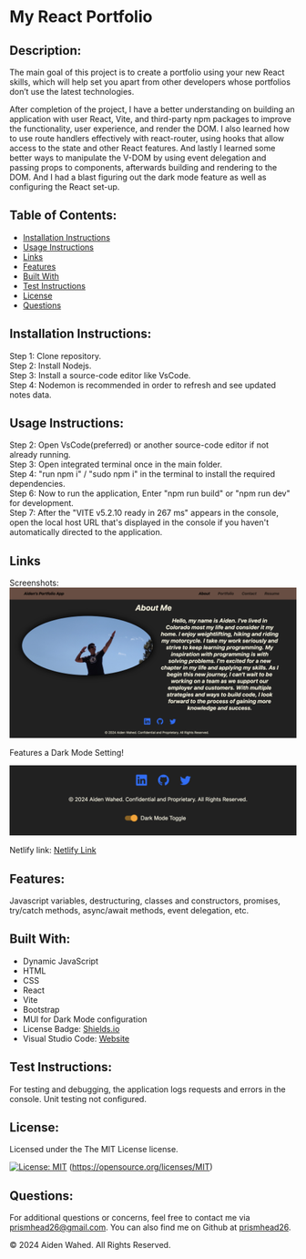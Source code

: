 # My React Portfolio

## Description:
The main goal of this project is to create a portfolio using your new React skills, which will help set you apart from other developers whose portfolios don’t use the latest technologies.

After completion of the project, I have a better understanding on building an application with user React, Vite, and third-party npm packages to improve the functionality, user experience, and render the DOM. I also learned how to use route handlers effectively with react-router, using hooks that allow access to the state and other React features. And lastly I learned some better ways to manipulate the V-DOM by using event delegation and passing props to components, afterwards building and rendering to the DOM. And I had a blast figuring out the dark mode feature as well as configuring the React set-up.

## Table of Contents:
- [Installation Instructions](#Installation-Instructions)
- [Usage Instructions](#Usage-Instructions)
- [Links](#Links)
- [Features](#Features)
- [Built With](#Built-With)
- [Test Instructions](#Test-Instructions)
- [License](#License)
- [Questions](#Questions)

## Installation Instructions:
Step 1: Clone repository.
<br>
Step 2: Install Nodejs.
<br>
Step 3: Install a source-code editor like VsCode.
<br>
Step 4: Nodemon is recommended in order to refresh and see updated notes data.

## Usage Instructions:
Step 2: Open VsCode(preferred) or another source-code editor if not already running.
<br>
Step 3: Open integrated terminal once in the main folder.
<br>
Step 4: "run npm i" / "sudo npm i" in the terminal to install the required dependencies.
<br>
Step 6: Now to run the application, Enter "npm run build" or "npm run dev" for development.
<br>
Step 7: After the "VITE v5.2.10  ready in 267 ms" appears in the console, open the local host URL that's displayed in the console if you haven't automatically directed to the application.


## Links
Screenshots:
![About-Me](./assets/images/aboutMe.png)

Features a Dark Mode Setting!

![Dark-Mode](./assets/images/darkMode.png)

Netlify link:
[Netlify Link](https://aidens-react-portfolio.netlify.app/)

## Features:
Javascript variables, destructuring, classes and constructors, promises, try/catch methods, async/await methods, event delegation, etc.

## Built With:
- Dynamic JavaScript
- HTML
- CSS
- React
- Vite
- Bootstrap
- MUI for Dark Mode configuration
- License Badge: [Shields.io](https://shields.io/)
- Visual Studio Code: [Website](https://code.visualstudio.com/)

## Test Instructions:
For testing and debugging, the application logs requests and errors in the console. Unit testing not configured.

## License:
Licensed under the The MIT License license.

[![License: MIT](https://img.shields.io/badge/License-MIT-yellow.svg)](https://opensource.org/licenses/MIT)  (https://opensource.org/licenses/MIT)

## Questions:
For additional questions or concerns, feel free to contact me via [prismhead26@gmail.com](http://prismhead26@gmail.com). 
You can also find me on Github at [prismhead26](https://github.com/prismhead26).

© 2024 Aiden Wahed. All Rights Reserved.
